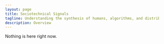 ```yaml
---
layout: page
title: Sociotechnical Signals
tagline: Understanding the synthesis of humans, algorithms, and distributed control
description: Overview 
---
```


Nothing is here right now.
